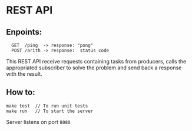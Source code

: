 # REST API

## Enpoints:

```
  GET  /ping  -> response: "pong"
  POST /arith -> response:  status code
```

This REST API receive requests containing tasks from producers, calls the appropriated subscriber to solve the problem and send back a response with the result.

## How to:

```
make test  // To run unit tests
make run   // To start the server
```

Server listens on port `8080`
